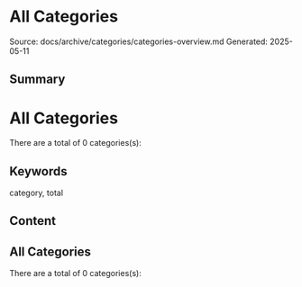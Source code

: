 # All Categories
Source: docs/archive/categories/categories-overview.md
Generated: 2025-05-11

## Summary
# All Categories


There are a total of 0 categories(s):

## Keywords
category, total

## Content
## All Categories
There are a total of 0 categories(s):
